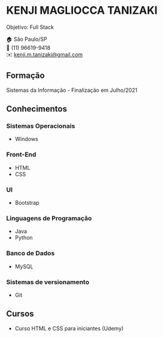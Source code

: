 # KENJI MAGLIOCCA TANIZAKI
Objetivo: Full Stack

:house:    São Paulo/SP <br>
:iphone:   (11) 96619-9418 <br>
:envelope:  kenji.m.tanizaki@gmail.com

## Formação
Sistemas da Informação - Finalização em Julho/2021

## Conhecimentos

### Sistemas Operacionais
* Windows

### Front-End
* HTML
* CSS

### UI
* Bootstrap

### Linguagens de Programação
* Java
* Python

### Banco de Dados
* MySQL

### Sistemas de versionamento
* Git

## Cursos
* Curso HTML e CSS para iniciantes (Udemy)


